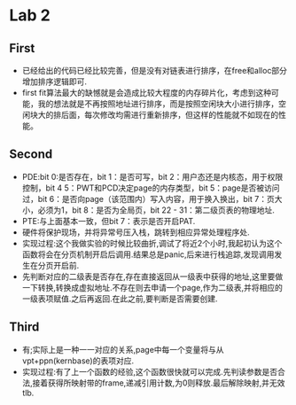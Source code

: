 Lab 2
====================
First
---------------
* 已经给出的代码已经比较完善，但是没有对链表进行排序，在free和alloc部分增加排序逻辑即可.
* first fit算法最大的缺憾就是会造成比较大程度的内存碎片化，考虑到这种可能，我的想法就是不再按照地址进行排序，而是按照空闲块大小进行排序，空闲块大的排后面，每次修改均需进行重新排序，但这样的性能就不如现在的性能。

Second
------------------------
* PDE:bit 0:是否存在，bit 1：是否可写，bit 2：用户态还是内核态，用于权限控制，bit 4 5：PWT和PCD决定page的内存类型，bit 5：page是否被访问过，bit 6：是否向page（该范围内）写入内容，用于换入换出，bit 7：页大小，必须为1，bit 8：是否为全局页，bit 22 - 31：第二级页表的物理地址.
* PTE:与上面基本一致，但bit 7：表示是否开启PAT.
* 硬件将保护现场，并将异常号压入栈，跳转到相应异常处理程序处.
* 实现过程:这个我做实验的时候比较曲折,调试了将近2个小时,我起初认为这个函数将会在分页机制开启后调用.结果总是panic,后来进行栈追踪,发现调用发生在分页开启前.
* 先判断对应的二级表是否存在,存在直接返回从一级表中获得的地址,这里要做一下转换,转换成虚拟地址.不存在则去申请一个page,作为二级表,并将相应的一级表项赋值.之后再返回.在此之前,要判断是否需要创建.

Third
----------------------------
* 有;实际上是一种一一对应的关系,page中每一个变量将与从vpt+ppn(kernbase)的表项对应.
* 实现过程:有了上一个函数的经验,这个函数很快就可以完成.先判读参数是否合法,接着获得所映射带的frame,递减引用计数,为0则释放.最后解除映射,并无效tlb.
